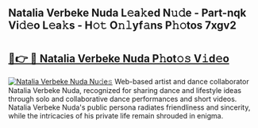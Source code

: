 ## Natalia Verbeke Nuda L𝚎a𝚔ed N𝚞𝚍e - Part-nqk Vi𝚍𝚎o L𝚎a𝚔s - H𝚘𝚝 O𝚗𝚕yf𝚊ns P𝚑𝚘tos 7xgv2

# <h2><a href="http://kf90jv6.oniu.top/?m=Natalia+Verbeke+Nuda">🔗👉 🔴 Natalia Verbeke Nuda P𝚑ot𝚘𝚜 V𝚒d𝚎o</a></h2>

[![Natalia Verbeke Nuda Nu𝚍e𝚜](https://i.imgur.com/0qMVB7G.gif)](http://kf90jv6.oniu.top/?m=Natalia+Verbeke+Nuda)
Web-based artist and dance collaborator Natalia Verbeke Nuda, recognized for sharing dance and lifestyle ideas through solo and collaborative dance performances and short videos. Natalia Verbeke Nuda's public persona radiates friendliness and sincerity, while the intricacies of his private life remain shrouded in enigma.  
